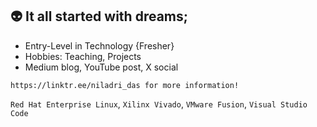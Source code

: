 ## 👽 It all started with dreams;

- Entry-Level in Technology {Fresher}
- Hobbies: Teaching, Projects
- Medium blog, YouTube post, X social

`https://linktr.ee/niladri_das for more information!`

`Red Hat Enterprise Linux`, `Xilinx Vivado`, `VMware Fusion`, `Visual Studio Code`
